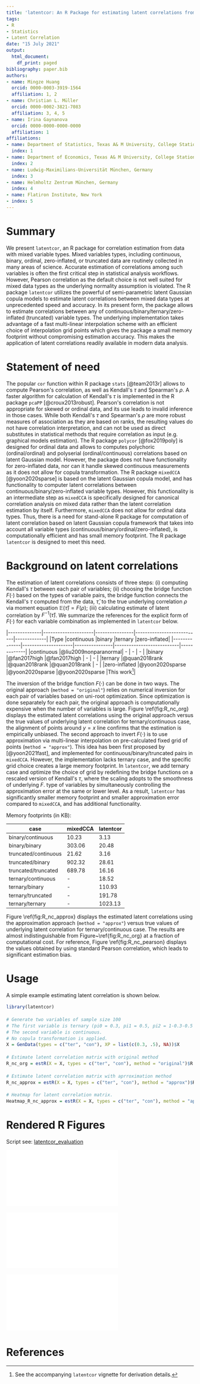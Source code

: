 ```yaml
---
title: 'latentcor: An R Package for estimating latent correlations from mixed data types'
tags:
- R
- Statistics
- Latent Correlation
date: "15 July 2021"
output:
  html_document:
    df_print: paged
bibliography: paper.bib
authors:
- name: Mingze Huang
  orcid: 0000-0003-3919-1564
  affiliation: 1, 2
- name: Christian L. Müller
  orcid: 0000-0002-3821-7083
  affiliation: 3, 4, 5
- name: Irina Gaynanova
  orcid: 0000-0000-0000-0000
  affiliation: 1
affiliations:
- name: Department of Statistics, Texas A& M University, College Station, TX
  index: 1
- name: Department of Economics, Texas A& M University, College Station, TX
  index: 2
- name: Ludwig-Maximilians-Universität München, Germany
  index: 3
- name: Helmholtz Zentrum München, Germany
  index: 4
- name: Flatiron Institute, New York
- index: 5
---
```



# Summary

We present `latentcor`, an R package for correlation estimation from data with mixed variable types. Mixed variables types, including continuous, binary, ordinal, zero-inflated, or truncated data are routinely collected in many areas of science. Accurate estimation of correlations among such variables is often the first critical step in statistical analysis workflows. However, Pearson correlation as the default choice is not well suited for mixed data types as the underlying normality assumption is violated. The R package `latentcor` utilizes the powerful of semi-parametric latent Gaussian copula models to estimate latent correlations between mixed data types at unprecedented speed and accuracy. In its present form, the package allows to estimate correlations between any of continuous/binary/ternary/zero-inflated (truncated) variable types. The underlying implementation takes advantage of a fast multi-linear interpolation scheme with an efficient choice of interpolation grid points which gives the package a small memory footprint without compromising estimation accuracy. This makes the application of latent correlations readily available in modern data analysis. 

# Statement of need

The popular `cor` function within R package `stats` [@team2013r] allows to compute Pearson's correlation, as well as Kendall's $\tau$ and Spearman's $\rho$.  A faster algorithm for calculation of Kendall's $\tau$ is implemented in the R package `pcaPP` [@croux2013robust]. Pearson's correlation is not appropriate for skewed or ordinal data, and its use leads to invalid inference in those cases. While both Kendall's $\tau$ and Spearman's $\rho$ are more robust measures of association as they are based on ranks, the resulting values do not have correlation interpretation, and can not be used as direct substitutes in statistical methods that require correlation as input (e.g. graphical models estimation). The R package `polycor` [@fox2019poly] is designed for ordinal data and allows to computes polychoric (ordinal/ordinal) and polyserial (ordinal/continuous) correlations based on latent Gaussian model. However, the package does not have functionality for zero-inflated data, nor can it handle skewed continuous measurements as it does not allow for copula transformation. The R package `mixedCCA` [@yoon2020sparse] is based on the latent Gaussian copula model, and has functionality to computer latent correlations between continuous/binary/zero-inflated variable types. However, this functionality is an intermediate step as `mixedCCA` is specifically designed for canonical correlation analysis on mixed data rather than the latent correlation estimation by itself. Furthermore, `mixedCCA` does not allow for ordinal data types. Thus, there is a need for stand-alone R package for computation of latent correlation based on latent Gaussian copula framework that takes into account all variable types (continuous/binary/ordinal/zero-inflated), is computationally efficient and has small memory footprint. The R package `latentcor` is designed to meet this need.

# Background on latent correlations

The estimation of latent correlations consists of three steps: (i) computing Kendall's $\tau$ between each pair of variables; (ii) choosing the bridge function $F(\cdot)$ based on the types of variable pairs, the bridge function connects the Kendall's $\tau$ computed from the data, $\widehat \tau$, to the true underlying correlation $\rho$ via moment equation $\mathbb{E}(\widehat \tau) = F(\rho)$; (iii) calculating estimate of latent correlation by $F^{-1}(\widehat \tau)$. We summarize the references for the explicit form of $F(\cdot)$ for each variable combination as implemented in `latentcor` below.

|--------------|---------------------|----------------|---------------------------|-------------|
|Type          |continuous           |binary          |ternary                    |zero-inflated|
|--------------|---------------------|----------------|---------------------------|-------------|
|continuous    |@liu2009nonparanormal|   -            |           -               |      -      |
|binary        |@fan2017high         |@fan2017high    |           -               |      -      |
|ternary       |@quan2018rank        |@quan2018rank   |@quan2018rank              |      -      |
|zero-inflated |@yoon2020sparse      |@yoon2020sparse |@yoon2020sparse            |This work[^1]|

[^1]: See the accompanying `latentcor` vignette for derivation details.
 
The inversion of the bridge function $F(\cdot)$ can be done in two ways. The original approach (`method = "original"`) relies on numerical inversion for each pair of variables based on uni-root optimization. Since optimization is done separately for each pair, the original approach is computationally expensive when the number of variables is large. Figure \ref{fig:R_nc_org} displays the estimated latent correlations using the original approach versus the true values of underlying latent correlation for ternary/continuous case, the alignment of points around $y=x$ line confirms that the estimation is empirically unbiased. The second approach to invert  $F(\cdot)$ is to use approximation via multi-linear interpolation on pre-calculated fixed grid of points (`method = "approx"`). This idea has been first proposed by [@yoon2021fast], and implemented for continuous/binary/truncated pairs in `mixedCCA`. However, the implementation lacks ternary case, and the specific grid choice creates a large memory footprint. In `latentcor`, we add ternary case and optimize the choice of grid by redefining the bridge functions on a rescaled version of Kendall's $\tau$, where the scaling adopts to the smoothness of underlying $F$. type of variables by simultaneously controlling the approximation error at the same or lower level. As a result, `latentcor` has significantly smaller memory footprint and smaller approximation error compared to `mixedCCA`, and has additional functionality.

Memory footprints (in KB):

 | case | mixedCCA | latentcor |
 |-----|----------|----------|
| binary/continuous | 10.23 | 3.13 |
| binary/binary | 303.06 | 20.48 |
| truncated/continuous | 21.62 | 3.16 |
| truncated/binary | 902.32 | 28.61 | 
| truncated/truncated | 689.78 | 16.16 |
| ternary/continuous | - | 18.52 |
| ternary/binary | - | 110.93 |
| ternary/truncated | - | 191.78 |
| ternary/ternary | - | 1023.13 |

Figure \ref{fig:R_nc_approx} displays the estimated latent correlations using the approximation approach (`method = "approx"`) versus true values of underlying latent correlation for ternary/continuous case. The results are almost indistinguishable from Figure~\ref{fig:R_nc_org} at a fraction of computational cost. For reference, Figure \ref{fig:R_nc_pearson} displays the values obtained by using standard Pearson correlation, which leads to significant estimation bias.

# Usage

A simple example estimating latent correlation is shown below.

```r
library(latentcor)

# Generate two variables of sample size 100
# The first variable is ternary (pi0 = 0.3, pi1 = 0.5, pi2 = 1-0.3-0.5 = 0.2) 
# The second variable is continuous. 
# No copula transformation is applied.
X = GenData(types = c("ter", "con"), XP = list(c(0.3, .5), NA))$X

# Estimate latent correlation matrix with original method
R_nc_org = estR(X = X, types = c("ter", "con"), method = "original")$R

# Estimate latent correlation matrix with aprroximation method
R_nc_approx = estR(X = X, types = c("ter", "con"), method = "approx")$R

# Heatmap for latent correlation matrix.
Heatmap_R_nc_approx = estR(X = X, types = c("ter", "con"), method = "approx", showplot = TRUE)$plotR
```


# Rendered R Figures
Script see: [latentcor_evaluation](https://github.com/mingzehuang/latentcor_evaluation/blob/master/unbias_check.R)

![Estimated latent correlations by `latentcor` with `method = "original"` versus true population latent correlation. \label{fig:R_nc_org}](nc_org.pdf)


![Estimated latent correlations by `latentcor` with `method = "approx"` versus true population latent correlation.\label{fig:R_nc_approx}](nc_approx.pdf)


![Estimated correlations using `cor` function in `stats` package (Pearson correlation) versus true population latent correlation.\label{fig:R_nc_pearson}](nc_pearson.pdf)



# References
